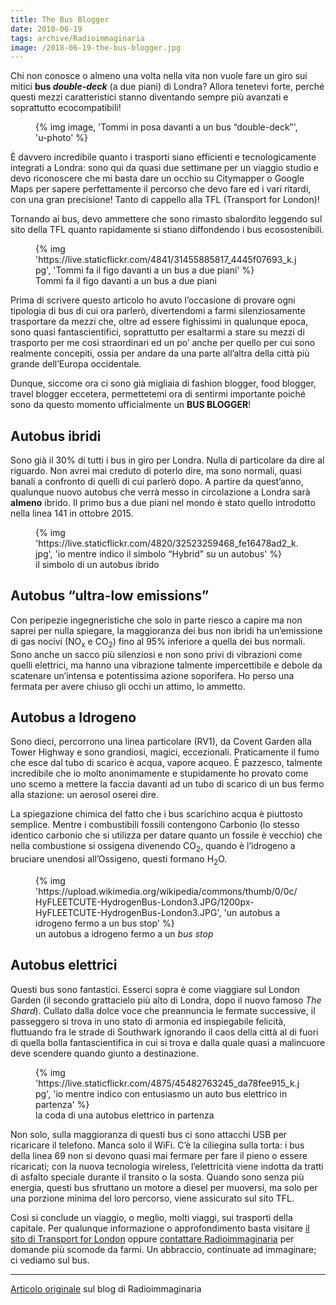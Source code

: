 ```yaml
---
title: The Bus Blogger
date: 2018-06-19
tags: archive/Radioimmaginaria
image: /2018-06-19-the-bus-blogger.jpg
---
```

Chi non conosce o almeno una volta nella vita non vuole fare un giro sui mitici **bus <em lang='en'>double-deck</em>** (a due piani) di Londra? Allora tenetevi forte, perché questi mezzi caratteristici stanno diventando sempre più avanzati e soprattutto ecocompatibili!

<figure>
	{% img image, 'Tommi in posa davanti a un bus “double-deck”', 'u-photo' %}
</figure>

È davvero incredibile quanto i trasporti siano efficienti e tecnologicamente integrati a Londra: sono qui da quasi due settimane per un viaggio studio e devo riconoscere che mi basta dare un occhio su Citymapper o Google Maps per sapere perfettamente il percorso che devo fare ed i vari ritardi, con una gran precisione! Tanto di cappello alla TFL (Transport for London)!

Tornando ai bus, devo ammettere che sono rimasto sbalordito leggendo sul sito della TFL quanto rapidamente si stiano diffondendo i bus ecosostenibili.

<figure>
	{% img 'https://live.staticflickr.com/4841/31455885817_4445f07693_k.jpg', 'Tommi fa il figo davanti a un bus a due piani' %}
	<figcaption>Tommi fa il figo davanti a un bus a due piani</figcaption>
</figure>

Prima di scrivere questo articolo ho avuto l’occasione di provare ogni tipologia di bus di cui ora parlerò, divertendomi a farmi silenziosamente trasportare da mezzi che, oltre ad essere fighissimi in qualunque epoca, sono quasi fantascientifici, soprattutto per esaltarmi a stare su mezzi di trasporto per me così straordinari ed un po’ anche per quello per cui sono realmente concepiti, ossia per andare da una parte all’altra della città più grande dell’Europa occidentale.

Dunque, siccome ora ci sono già migliaia di fashion blogger, food blogger, travel blogger eccetera, permettetemi ora di sentirmi importante poiché sono da questo momento ufficialmente un **BUS BLOGGER**!

## Autobus ibridi

Sono già il 30% di tutti i bus in giro per Londra. Nulla di particolare da dire al riguardo. Non avrei mai creduto di poterlo dire, ma sono normali, quasi banali a confronto di quelli di cui parlerò dopo. A partire da quest’anno, qualunque nuovo autobus che verrà messo in circolazione a Londra sarà **almeno** ibrido. Il primo bus a due piani nel mondo è stato quello introdotto nella linea 141 in ottobre 2015.

<figure>
	{% img 'https://live.staticflickr.com/4820/32523259468_fe16478ad2_k.jpg', 'io mentre indico il simbolo “Hybrid” su un autobus' %}
	<figcaption>il simbolo di un autobus ibrido</figcaption>
</figure>

## Autobus “ultra-low emissions”

Con peripezie ingegneristiche che solo in parte riesco a capire ma non saprei per nulla spiegare, la maggioranza dei bus non ibridi ha un’emissione di gas nocivi (NO<sub>x</sub> e CO<sub>2</sub>) fino al 95% inferiore a quella dei bus normali. Sono anche un sacco più silenziosi e non sono privi di vibrazioni come quelli elettrici, ma hanno una vibrazione talmente impercettibile e debole da scatenare un’intensa e potentissima azione soporifera. Ho perso una fermata per avere chiuso gli occhi un attimo, lo ammetto.

## Autobus a Idrogeno

Sono dieci, percorrono una linea particolare (RV1), da Covent Garden alla Tower Highway e sono grandiosi, magici, eccezionali. Praticamente il fumo che esce dal tubo di scarico è acqua, vapore acqueo. È pazzesco, talmente incredibile che io molto anonimamente e stupidamente ho provato come uno scemo a mettere la faccia davanti ad un tubo di scarico di un bus fermo alla stazione: un aerosol oserei dire.

La spiegazione chimica del fatto che i bus scarichino acqua è piuttosto semplice. Mentre i combustibili fossili contengono Carbonio (lo stesso identico carbonio che si utilizza per datare quanto un fossile è vecchio) che nella combustione si ossigena divenendo CO<sub>2</sub>, quando è l’idrogeno a bruciare unendosi all’Ossigeno, questi formano H<sub>2</sub>O.

<figure>
	{% img 'https://upload.wikimedia.org/wikipedia/commons/thumb/0/0c/HyFLEETCUTE-HydrogenBus-London3.JPG/1200px-HyFLEETCUTE-HydrogenBus-London3.JPG', 'un autobus a idrogeno fermo a un bus stop' %}
	<figcaption>un autobus a idrogeno fermo a un <i lang='en'>bus stop</i></figcaption>
</figure>

## Autobus elettrici

Questi bus sono fantastici. Esserci sopra è come viaggiare sul London Garden (il secondo grattacielo più alto di Londra, dopo il nuovo famoso <cite lang='en'>The Shard</cite>). Cullato dalla dolce voce che preannuncia le fermate successive, il passeggero si trova in uno stato di armonia ed inspiegabile felicità, fluttuando fra le strade di Southwark ignorando il caos della città al di fuori di quella bolla fantascientifica in cui si trova e dalla quale quasi a malincuore deve scendere quando giunto a destinazione.

<figure>{% img 'https://live.staticflickr.com/4875/45482763245_da78fee915_k.jpg', 'io mentre indico con entusiasmo un auto bus elettrico in partenza' %}<figcaption>la coda di una autobus elettrico in partenza</figcaption></figure>

Non solo, sulla maggioranza di questi bus ci sono attacchi USB per ricaricare il telefono. Manca solo il WiFi. C’è la ciliegina sulla torta: i bus della linea 69 non si devono quasi mai fermare per fare il pieno o essere ricaricati; con la nuova tecnologia wireless, l’elettricità viene indotta da tratti di asfalto speciale durante il transito o la sosta. Quando sono senza più energia, questi bus sfruttano un motore a diesel per muoversi, ma solo per una porzione minima del loro percorso, viene assicurato sul sito TFL.

Così si conclude un viaggio, o meglio, molti viaggi, sui trasporti della capitale. Per qualunque informazione o approfondimento basta visitare [il sito di Transport for London](https://tfl.gov.uk/ 'TFL') oppure <a href='mailto:radioimmaginaria@gmail.com' target='_blank'>contattare Radioimmaginaria</a> per domande più scomode da farmi. Un abbraccio, continuate ad immaginare; ci vediamo sul bus.

---

[Articolo originale](https://web.archive.org/web/20200429193504/https://radioimmaginaria.it/content/190-bus-blogger-per-un-giorno '“Bus blogger per un giorno„ su radioimmaginaria.it') sul blog di Radioimmaginaria
